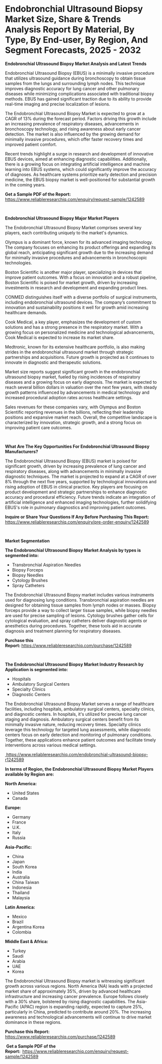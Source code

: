 <p><h1>Endobronchial Ultrasound Biopsy Market Size, Share & Trends Analysis Report By Material, By Type, By End-user, By Region, And Segment Forecasts, 2025 - 2032</h1></p><p><strong>Endobronchial Ultrasound Biopsy Market Analysis and Latest Trends</strong></p>
<p><p>Endobronchial Ultrasound Biopsy (EBUS) is a minimally invasive procedure that utilizes ultrasound guidance during bronchoscopy to obtain tissue samples from the lungs and surrounding lymph nodes. This technique improves diagnostic accuracy for lung cancer and other pulmonary diseases while minimizing complications associated with traditional biopsy methods. EBUS has gained significant traction due to its ability to provide real-time imaging and precise localization of lesions.</p><p>The Endobronchial Ultrasound Biopsy Market is expected to grow at a CAGR of 13% during the forecast period. Factors driving this growth include an increasing prevalence of respiratory diseases, advancements in bronchoscopy technology, and rising awareness about early cancer detection. The market is also influenced by the growing demand for minimally invasive procedures, which offer faster recovery times and improved patient comfort.</p><p>Recent trends highlight a surge in research and development of innovative EBUS devices, aimed at enhancing diagnostic capabilities. Additionally, there is a growing focus on integrating artificial intelligence and machine learning into EBUS systems, which could significantly improve the accuracy of diagnoses. As healthcare systems prioritize early detection and precision medicine, the EBUS biopsy market is well-positioned for substantial growth in the coming years.</p></p>
<p><strong>Get a Sample PDF of the Report:&nbsp;</strong> <a href="https://www.reliableresearchiq.com/enquiry/request-sample/1242589?utm_campaign=3055&utm_medium=2&utm_source=Github&utm_content=ia&utm_term=13042025&utm_id=endobronchial-ultrasound-biopsy">https://www.reliableresearchiq.com/enquiry/request-sample/1242589</a></p>
<p>&nbsp;</p>
<p><strong>Endobronchial Ultrasound Biopsy Major Market Players</strong></p>
<p><p>The Endobronchial Ultrasound Biopsy Market comprises several key players, each contributing uniquely to the market's dynamics. </p><p>Olympus is a dominant force, known for its advanced imaging technology. The company focuses on enhancing its product offerings and expanding its global reach, anticipating significant growth due to the increasing demand for minimally invasive procedures and advancements in bronchoscopic technologies.</p><p>Boston Scientific is another major player, specializing in devices that improve patient outcomes. With a focus on innovation and a robust pipeline, Boston Scientific is poised for market growth, driven by increasing investments in research and development and expanding product lines.</p><p>CONMED distinguishes itself with a diverse portfolio of surgical instruments, including endobronchial ultrasound devices. The company’s commitment to innovation and sustainability positions it well for growth amid increasing healthcare demands.</p><p>Cook Medical, a key player, emphasizes the development of custom solutions and has a strong presence in the respiratory market. With a growing focus on personalized medicine and technological advancements, Cook Medical is expected to increase its market share.</p><p>Medtronic, known for its extensive healthcare portfolio, is also making strides in the endobronchial ultrasound market through strategic partnerships and acquisitions. Future growth is projected as it continues to innovate in diagnostic and therapeutic solutions.</p><p>Market size reports suggest significant growth in the endobronchial ultrasound biopsy market, fueled by rising incidences of respiratory diseases and a growing focus on early diagnosis. The market is expected to reach several billion dollars in valuation over the next few years, with steady growth patterns influenced by advancements in medical technology and increased procedural adoption rates across healthcare settings.</p><p>Sales revenues for these companies vary, with Olympus and Boston Scientific reporting revenues in the billions, reflecting their leadership positions and expansive market reach. Overall, the competitive landscape is characterized by innovation, strategic growth, and a strong focus on improving patient care outcomes.</p></p>
<p>&nbsp;</p>
<p><strong>What Are The Key Opportunities For Endobronchial Ultrasound Biopsy Manufacturers?</strong></p>
<p><p>The Endobronchial Ultrasound Biopsy (EBUS) market is poised for significant growth, driven by increasing prevalence of lung cancer and respiratory diseases, along with advancements in minimally invasive diagnostic techniques. The market is projected to expand at a CAGR of over 8% through the next five years, supported by technological innovations and rising adoption of EBUS in clinical practice. Key players are focusing on product development and strategic partnerships to enhance diagnostic accuracy and procedural efficiency. Future trends indicate an integration of artificial intelligence and enhanced imaging technologies, further solidifying EBUS's role in pulmonary diagnostics and improving patient outcomes.</p></p>
<p><strong>Inquire or Share Your Questions If Any Before Purchasing This Report:</strong> <a href="https://www.reliableresearchiq.com/enquiry/pre-order-enquiry/1242589?utm_campaign=3055&utm_medium=2&utm_source=Github&utm_content=ia&utm_term=13042025&utm_id=endobronchial-ultrasound-biopsy">https://www.reliableresearchiq.com/enquiry/pre-order-enquiry/1242589</a></p>
<p>&nbsp;</p>
<p><strong>Market Segmentation</strong></p>
<p><strong>The Endobronchial Ultrasound Biopsy Market Analysis by types is segmented into:</strong></p>
<p><ul><li>Transbronchial Aspiration Needles</li><li>Biopsy Forceps</li><li>Biopsy Needles</li><li>Cytology Brushes</li><li>Spray Catheters</li></ul></p>
<p><p>The Endobronchial Ultrasound Biopsy market includes various instruments used for diagnosing lung conditions. Transbronchial aspiration needles are designed for obtaining tissue samples from lymph nodes or masses. Biopsy forceps provide a way to collect larger tissue samples, while biopsy needles are used for precise sampling of lesions. Cytology brushes gather cells for cytological evaluation, and spray catheters deliver diagnostic agents or anesthetics during procedures. Together, these tools aid in accurate diagnosis and treatment planning for respiratory diseases.</p></p>
<p><strong>Purchase this Report:&nbsp;</strong><a href="https://www.reliableresearchiq.com/purchase/1242589?utm_campaign=3055&utm_medium=2&utm_source=Github&utm_content=ia&utm_term=13042025&utm_id=endobronchial-ultrasound-biopsy">https://www.reliableresearchiq.com/purchase/1242589</a></p>
<p>&nbsp;</p>
<p><strong>The Endobronchial Ultrasound Biopsy Market Industry Research by Application is segmented into:</strong></p>
<p><ul><li>Hospitals</li><li>Ambulatory Surgical Centers</li><li>Specialty Clinics</li><li>Diagnostic Centers</li></ul></p>
<p><p>The Endobronchial Ultrasound Biopsy Market serves a range of healthcare facilities, including hospitals, ambulatory surgical centers, specialty clinics, and diagnostic centers. In hospitals, it's utilized for precise lung cancer staging and diagnosis. Ambulatory surgical centers benefit from its minimally invasive nature, reducing recovery times. Specialty clinics leverage this technology for targeted lung assessments, while diagnostic centers focus on early detection and monitoring of pulmonary conditions. Together, these applications enhance patient outcomes and facilitate timely interventions across various medical settings.</p></p>
<p><a href="https://www.reliableresearchiq.com/endobronchial-ultrasound-biopsy-r1242589?utm_campaign=3055&utm_medium=2&utm_source=Github&utm_content=ia&utm_term=13042025&utm_id=endobronchial-ultrasound-biopsy">&nbsp;https://www.reliableresearchiq.com/endobronchial-ultrasound-biopsy-r1242589</a></p>
<p><strong>In terms of Region, the Endobronchial Ultrasound Biopsy Market Players available by Region are:</strong></p>
<p>
    <p> <strong> North America: </strong>
        <ul>
            <li>United States</li>
            <li>Canada</li>
        </ul>
        </p> 
    <p> <strong> Europe: </strong>
        <ul>
            <li>Germany</li>
            <li>France</li>
            <li>U.K.</li>
            <li>Italy</li>
            <li>Russia</li>
        </ul>
        </p> 
    <p> <strong> Asia-Pacific: </strong>
        <ul>
            <li>China</li>
            <li>Japan</li>
            <li>South Korea</li>
            <li>India</li>
            <li>Australia</li>
            <li>China Taiwan</li>
            <li>Indonesia</li>
            <li>Thailand</li>
            <li>Malaysia</li>
        </ul>
        </p> 
    <p> <strong> Latin America: </strong>
        <ul>
            <li>Mexico</li>
            <li>Brazil</li>
            <li>Argentina Korea</li>
            <li>Colombia</li>
        </ul>
        </p> 
    <p> <strong> Middle East & Africa: </strong>
        <ul>
            <li>Turkey</li>
            <li>Saudi</li>
            <li>Arabia</li>
            <li>UAE</li>
            <li>Korea</li>
        </ul>
    </p>
    </p>
<p><p>The Endobronchial Ultrasound Biopsy market is witnessing significant growth across various regions. North America (NA) leads with a projected market share of approximately 35%, driven by advanced healthcare infrastructure and increasing cancer prevalence. Europe follows closely with a 30% share, bolstered by rising diagnostic capabilities. The Asia-Pacific (APAC) region is expanding rapidly, expected to capture 25%, particularly in China, predicted to contribute around 20%. The increasing awareness and technological advancements will continue to drive market dominance in these regions.</p></p>
<p><strong>Purchase this Report: </strong><a href="https://www.reliableresearchiq.com/purchase/1242589?utm_campaign=3055&utm_medium=2&utm_source=Github&utm_content=ia&utm_term=13042025&utm_id=endobronchial-ultrasound-biopsy">https://www.reliableresearchiq.com/purchase/1242589</a></p>
<p>&nbsp;<strong>Get a Sample PDF of the Report:&nbsp;&nbsp;</strong><a href="https://www.reliableresearchiq.com/enquiry/request-sample/1242589?utm_campaign=3055&utm_medium=2&utm_source=Github&utm_content=ia&utm_term=13042025&utm_id=endobronchial-ultrasound-biopsy">https://www.reliableresearchiq.com/enquiry/request-sample/1242589</a></p>
<p><strong></strong></p>
<p><p></p><p></p><p></p></p>